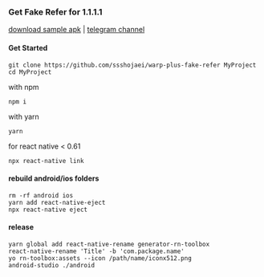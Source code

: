 
### Get Fake Refer for 1.1.1.1
[download sample apk](https://github.com/ssshojaei/warp-plus-fake-refer/blob/master/android/app/release/app-release.apk) | [telegram channel](https://t.me/ba_saleh)

#### Get Started

    git clone https://github.com/ssshojaei/warp-plus-fake-refer MyProject
    cd MyProject

with npm

    npm i
with yarn

    yarn
for react native < 0.61

    npx react-native link

#### rebuild android/ios folders

    rm -rf android ios
    yarn add react-native-eject
    npx react-native eject
#### release

	yarn global add react-native-rename generator-rn-toolbox
    react-native-rename 'Title' -b 'com.package.name'
    yo rn-toolbox:assets --icon /path/name/iconx512.png
    android-studio ./android
